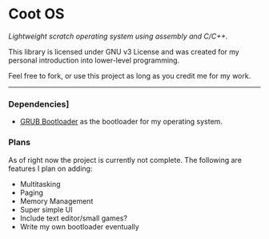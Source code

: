 # Coot OS
_Lightweight scratch operating system using assembly and C/C++._

This library is licensed under GNU v3 License and was created for my personal introduction into lower-level programming.

Feel free to fork, or use this project as long as you credit me for my work.

---

### Dependencies]

- [GRUB Bootloader](https://www.gnu.org/software/grub/) as the bootloader for my operating system.

### Plans

As of right now the project is currently not complete. The following are features I plan on adding:
 - Multitasking
 - Paging
 - Memory Management
 - Super simple UI 
 - Include text editor/small games?
 - Write my own bootloader eventually
 

